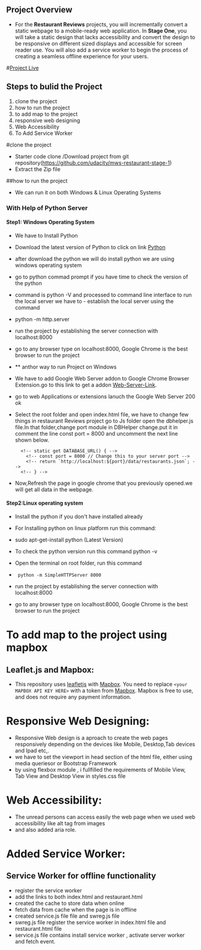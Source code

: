 ## Project Overview

  -  For the **Restaurant Reviews** projects, you will incrementally convert a static webpage to a mobile-ready web application. In **Stage One**, you will take a static design that lacks accessibility and convert the design to be responsive on different sized displays and accessible for screen reader use. You will also add a service worker to begin the process of creating a seamless offline experience for your users.
  
#[Project Live ](https://swamykankipati.github.io/Front-End-Nano-Degree-Project-5-Restaurant-Reviews/index.html)

## Steps to bulid the Project

1.  clone the project
2.  how  to run the project
3.  to add map to the project
4.  responsive web designing
5.  Web Accessibility
6.  To Add Service Worker

#clone the project

   - Starter code clone /Download  project from git repository(https://github.com/udacity/mws-restaurant-stage-1)
  - Extract the Zip file

##how to run the project

  - We can run it on both Windows & Linux Operating Systems

### With Help of Python Server

#### Step1: Windows Operating System

  -  We have to Install Python
  -  Download the latest version of Python to click on link [Python](https://www.python.org/downloads/)
  -  after download the python we will do install python we are using windows operating system
  -  go to python commad prompt  if you have time to check the version of the python
  -  command is python -V and processed to command line interface to run the local server we have to  - establish the local server using the command
  -   python -m http.server
  -   run the project by establishing the server connection with localhost:8000
  -   go to any browser type on localhost:8000, Google Chrome is the best browser to run the project
  -  ** anthor way to run Project on Windows
  - We have to  add Google Web Server addon to Google Chrome Browser Extension.go to this link to get a addon [Web-Server-Link](https://github.com/kzahel/web-server-chrome).
  - go to web Applications or extensions lanuch the Google Web Server 200 ok
  -  Select the root folder and open index.html file, we have to change few things in restaurant Reviews project go to Js folder open the dbhelper.js file.In that folder,change port module in DBHelper change.put it in comment the line const port = 8000 and uncomment the next line shown below.

           <!-- static get DATABASE_URL() { -->
             <!-- const port = 8000 // Change this to your server port -->
             <!-- return `http://localhost:${port}/data/restaurants.json`; -->
           <!-- } -->

  -  Now,Refresh the page in google chrome that you previously opened.we will
   get all data in the webpage.

#### Step2:Linux operating system

  -  Install the python if you don't have installed already
  -  For Installing python on linux platform run this command:
  -  sudo apt-get-install python (Latest Version)

  -  To check the python version run this command
              python -v
  -  Open the terminal on root folder, run this command
  -      python -m SimpleHTTPServer 8000

  - run the project by establishing the server connection with localhost:8000
  - go to any browser type on localhost:8000, Google Chrome is the best browser to run the project

# To add map to the project using mapbox

## Leaflet.js and Mapbox:

- This repository uses [leafletjs](https://leafletjs.com/) with [Mapbox](https://www.mapbox.com/). You need to replace `<your MAPBOX API KEY HERE>` with a token from [Mapbox](https://www.mapbox.com/). Mapbox is free to use, and does not require any payment information.

# Responsive Web Designing:

-   Responsive Web design is a aproach  to create  the web pages responsively  depending on the devices like Mobile, Desktop,Tab devices and Ipad etc,.
  - we have to set the viewport in head section of the html file, either  using media queriesor or  Bootstrap Framework
  -  by using flexbox module , i fullfilled the requirements of  Mobile View, Tab View and Desktop View in  styles.css file

# Web Accessibility:

  -   The unread persons can access easily the web page when we used web accessibility like alt tag from images
  -   and also added aria role.

# Added Service Worker:

## Service Worker for offline functionality
  - register the service worker
  - add the links to both index.html and restaurant.html
  - created the cache  to store data when online
  - fetch data from cache when the page is in offline
  - created service.js file file and swreg.js file
  - swreg.js file register the service worker in index.html file and restaurant.html file
  - service.js file contains install service worker , activate server worker  and fetch event.


